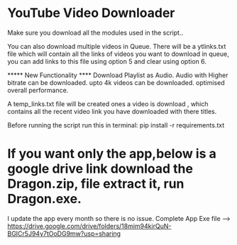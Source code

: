 # YouTube Video Downloader 

Make sure you download all the modules used in the script..

You can also download multiple videos in Queue.
There will be a ytlinks.txt file which will contain all the links of videos you want to download in queue, you can add links to this file using option 5 and clear using option 6.

***** New Functionality **** 
Download Playlist as Audio.
Audio with Higher bitrate can be downloaded.
upto 4k videos can be downloaded.
optimised overall performance.


A temp_links.txt file will be created ones a video is download , which contains all the recent video link you have downloaded with there titles.

Before running the script run this in terminal:
pip install -r requirements.txt

# If you want only the app,below is a google drive link download the Dragon.zip, file extract it, run Dragon.exe.
I update the app every month so there is no issue.
Complete App Exe file --> https://drive.google.com/drive/folders/18mim94kirQuN-BGICr5J94y7tOoDG9mw?usp=sharing
